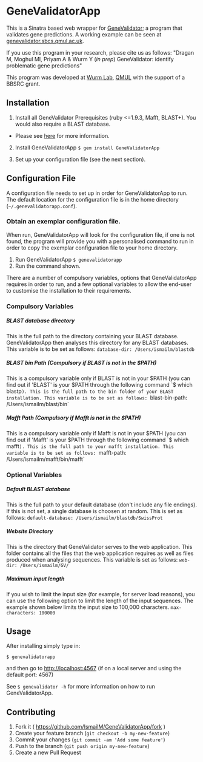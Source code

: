 # GeneValidatorApp

This is a Sinatra based web wrapper for [GeneValidator](https://github.com/monicadragan/GeneValidator); a program that validates gene predictions. A working example can be seen at [genevalidator.sbcs.qmul.ac.uk](genevalidator.sbcs.qmul.ac.uk).

If you use this program in your research, please cite us as follows:
"Dragan M, Moghul MI, Priyam A & Wurm Y (<em>in prep</em>) GeneValidator: identify problematic gene predictions" 

This program was developed at [Wurm Lab](http://yannick.poulet.org), [QMUL](http://sbcs.qmul.ac.uk) with the support of a BBSRC grant.

## Installation

1. Install all GeneValidator Prerequisites (ruby <=1.9.3, Mafft, BLAST+). You would also require a BLAST database. 
  * Please see [here](https://gist.github.com/IsmailM/b783e8a06565197084e6) for more information.

2. Install GeneValidatorApp
    `$ gem install GeneValidatorApp`

3. Set up your configuration file (see the next section).

## Configuration File

A configuration file needs to set up in order for GeneValidatorApp to run. The default location for the configuration file is in the home directory (`~/.genevalidatorapp.conf`).

### Obtain an exemplar configuration file. 

When run, GeneValidatorApp will look for the configuration file, if one is not found, the program will provide you with a personalised command to run in order to copy the exemplar configuration file to your home directory.

1. Run GeneValidatorApp
    `$ genevalidatorapp`
2. Run the command shown.

There are a number of compulsory variables, options that GeneValidatorApp requires in order to run, and a few optional variables to allow the end-user to customise the installation to their requirements.

### Compulsory Variables

##### BLAST database directory 
This is the full path to the directory containing your BLAST database. GeneValidatorApp then analyses this directory for any BLAST databases. This variable is to be set as follows:
    `database-dir: /Users/ismailm/blastdb `

##### BLAST bin Path (Compulsory if BLAST is not in the $PATH)
This is a compulsory variable only if BLAST is not in your $PATH (you can find out if 'BLAST' is your $PATH through the following command `$ which blastp`).
This is the full path to the bin folder of your BLAST installation. This variable is to be set as follows:
    `blast-bin-path: /Users/ismailm/blast/bin`

##### Mafft Path (Compulsory if Mafft is not in the $PATH)
This is a compulsory variable only if Mafft is not in your $PATH (you can find out if 'Mafft' is your $PATH through the following command `$ which mafft`).
This is the full path to your mafft installation. This variable is to be set as follows:
    `mafft-path: /Users/ismailm/mafft/bin/mafft`

### Optional Variables 

##### Default BLAST database
This is the full path to your default database (don't include any file endings). If this is not set, a single database is choosen at random. This is set as follows:
    `default-database: /Users/ismailm/blastdb/SwissProt`

##### Website Directory
This is the directory that GeneValidator serves to the web application. This folder contains all the files that the web application requires as well as files produced when analysing sequences. This variable is set as follows:
    `web-dir: /Users/ismailm/GV/`

##### Maximum input length
If you wish to limit the input size (for example, for server load reasons), you can use the following option to limit the length of the input sequences. The example shown below limits the input size to 100,000 characters.
    `max-characters: 100000`

## Usage

After installing simply type in:

    $ genevalidatorapp

and then go to [http://localhost:4567](http://localhost:4567) (if on a local server and using the default port: 4567)

See `$ genevalidator -h` for more information on how to run GeneValidatorApp.

## Contributing

1. Fork it ( https://github.com/IsmailM/GeneValidatorApp/fork )
2. Create your feature branch (`git checkout -b my-new-feature`)
3. Commit your changes (`git commit -am 'Add some feature'`)
4. Push to the branch (`git push origin my-new-feature`)
5. Create a new Pull Request
